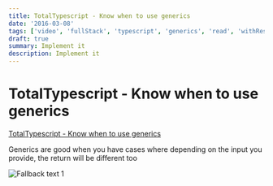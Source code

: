 ```yaml
---
title: TotalTypescript - Know when to use generics
date: '2016-03-08'
tags: ['video', 'fullStack', 'typescript', 'generics', 'read', 'withResume']
draft: true
summary: Implement it
description: Implement it
---
```


# TotalTypescript - Know when to use generics

[TotalTypescript - Know when to use generics](https://www.totaltypescript.com/tips/know-when-to-use-generics)

Generics are good when you have cases where depending on the input you provide, the return will be different too

![Fallback text 1](/static/assets/pasted-image-20221012191938.png)